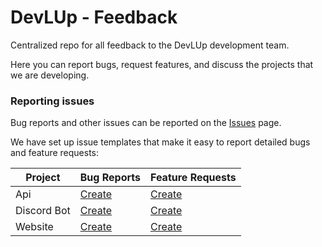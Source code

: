 # DevLUp - Feedback

Centralized repo for all feedback to the DevLUp development team.

Here you can report bugs, request features, and discuss the projects
that we are developing.

### Reporting issues

Bug reports and other issues can be reported on the [Issues](https://github.com/DevLUp-Inc/Feedback/issues) page.

We have set up issue templates that make it easy to report detailed bugs and feature requests:

| Project     | Bug Reports                                                                                                                          | Feature Requests                                                                                                                                  |
|-------------|--------------------------------------------------------------------------------------------------------------------------------------|---------------------------------------------------------------------------------------------------------------------------------------------------|
| Api         | [Create](https://github.com/DevLUp-Inc/Feedback/issues/new?assignees=&labels=Api%2C+Bug&template=api_bug-report.md&title=)                 | [Create](https://github.com/DevLUp-Inc/Feedback/issues/new?assignees=&labels=Api%2C+Enhancement&template=api_feature-request.md&title=)                 |
| Discord Bot | [Create](https://github.com/DevLUp-Inc/Feedback/issues/new?assignees=&labels=Discord+Bot%2C+Bug&template=discord-bot_bug-report.md&title=) | [Create](https://github.com/DevLUp-Inc/Feedback/issues/new?assignees=&labels=Discord+Bot%2C+Enhancement&template=discord-bot_feature-request.md&title=) |
| Website     | [Create](https://github.com/DevLUp-Inc/Feedback/issues/new?assignees=&labels=Website%2C+Bug&template=website_bug-report.md&title=)         | [Create](https://github.com/DevLUp-Inc/Feedback/issues/new?assignees=&labels=Website%2C+Enhancement&template=website_feature-request.md&title=)         |
